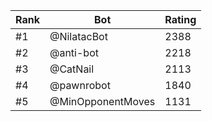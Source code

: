 Rank|Bot|Rating
---|---|---
#1|@NilatacBot|2388
#2|@anti-bot|2218
#3|@CatNail|2113
#4|@pawnrobot|1840
#5|@MinOpponentMoves|1131
